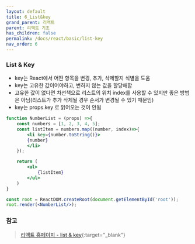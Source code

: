 ```yaml
---
layout: default
title: 6_List&key
grand_parent: 리액트
parent: 리액트 기초
has_children: false
permalink: /docs/react/basic/list-key
nav_order: 6
---
```



### **List & Key**
- key는 React에서 어떤 항목을 변경, 추가, 삭제할지 식별을 도움  
- key는 고유한 값이어야하고, 변하지 않는 값을 할당해함  
- 고유한 값이 없다면 차선책으로 리스트의 위치 index를 사용할 수 있지만 좋은 방법은 아님(리스트가 추가 삭제될 경우 순서가 변경될 수 있기 때문임)  
- key는 props.key 로 읽어오는 것이 안됨  


```jsx
function NumberList = (props) =>{
    const numbers = [1, 2, 3, 4, 5];
    const listItem = numbers.map((number, index)=>{
        <li key={number.toString()}>
        {number}
        </li>
    });

    return (
        <ul>
            {listItem}
        </ul>
    )
}

const root = ReactDOM.createRoot(document.getElementById('root'));
root.render(<NumberList/>);
```



### **참고**
> [리액트 홈페이지 - list & key](https://ko.reactjs.org/docs/lists-and-keys.html){:target="_blank"}
